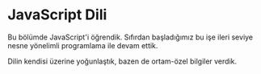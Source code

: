 # JavaScript Dili

Bu bölümde JavaScript'i öğrendik. Sıfırdan başladığımız bu işe ileri seviye nesne yönelimli programlama ile devam ettik.

Dilin kendisi üzerine yoğunlaştık, bazen de ortam-özel bilgiler verdik.
